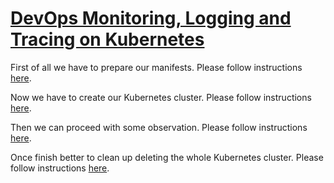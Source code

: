
# [DevOps Monitoring, Logging and Tracing on Kubernetes](https://workshoptage.ch/workshops/2021/devops-observability-with-loki-jaeger-prometheus-and-grafana-on-kubernetes/)

First of all we have to prepare our manifests. Please follow instructions [here](./1_preparation.md).

Now we have to create our Kubernetes cluster. Please follow instructions [here](./2_create-cluster.md).

Then we can proceed with some observation. Please follow instructions [here](./3_observe-gitops.md).

Once finish better to clean up deleting the whole Kubernetes cluster. Please follow instructions [here](./4_delete-cluster.md).
